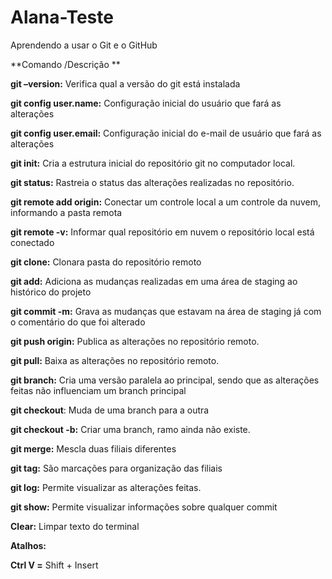 # Alana-Teste
Aprendendo a usar o Git e o GitHub

**Comando /Descrição **

**git –version:** Verifica qual a versão do git está instalada

**git config user.name:** Configuração inicial do usuário que fará as alterações

**git config user.email:** Configuração inicial do e-mail de usuário que fará as alterações

**git init:**	Cria a estrutura inicial do repositório git no computador local.

**git status:** Rastreia o status das alterações realizadas no repositório.

**git remote add origin:** Conectar um controle local a um controle da nuvem, informando a pasta remota

**git remote -v:** Informar qual repositório em nuvem o repositório local está conectado

**git clone:** Clonara pasta do repositório remoto

**git add:**	Adiciona as mudanças realizadas em uma área de staging ao histórico do projeto

**git commit -m:**	Grava as mudanças que estavam na área de staging já com o comentário do que foi alterado

**git push origin:**	Publica as alterações no repositório remoto.

**git pull:**	Baixa as alterações no repositório remoto.

**git branch:** Cria uma versão paralela ao principal, sendo que as alterações feitas não influenciam um branch principal

**git checkout**: Muda de uma branch para a outra

**git checkout -b:**	Criar uma branch, ramo ainda não existe.

**git merge:** Mescla duas filiais diferentes

**git tag:**	São marcações para organização das filiais

**git log:**	Permite visualizar as alterações feitas.

**git show:** Permite visualizar informações sobre qualquer commit

**Clear:** Limpar texto do terminal


**Atalhos:**

**Ctrl V =** Shift + Insert
